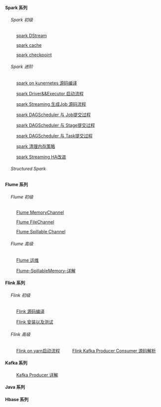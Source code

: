 #### Spark 系列
###### &emsp; Spark 初级
&emsp; &emsp; [spark DStream](https://github.com/y0908105023/wiki/wiki/spark-dstream)

&emsp; &emsp; [spark cache](https://github.com/y0908105023/wiki/wiki/spark-Cache-%E6%8C%81%E4%B9%85%E5%8C%96%E8%AF%A6%E8%A7%A3)

&emsp; &emsp; [spark checkpoint](https://github.com/y0908105023/wiki/wiki/spark-checkpoint-%E8%AF%A6%E8%A7%A3)

###### &emsp; Spark 进阶
&emsp; &emsp; [spark on kunernetes 源码编译](https://github.com/y0908105023/wiki/wiki/spark-on-kunernetes-%E6%BA%90%E7%A0%81%E7%BC%96%E8%AF%91)

&emsp; &emsp; [spark Driver&&Executor 启动流程](https://github.com/y0908105023/wiki/wiki/spark-executor-start)

&emsp; &emsp; [spark Streaming 生成Job 源码流程](https://github.com/y0908105023/wiki/wiki/spark-streaming-%E7%94%9F%E6%88%90Job-%E6%BA%90%E7%A0%81%E6%B5%81%E7%A8%8B)

&emsp; &emsp; [spark DAGScheduler 与 Job提交过程](https://github.com/y0908105023/wiki/wiki/spark-DAGScheduler-%E4%B8%8E-Job%E6%8F%90%E4%BA%A4%E8%BF%87%E7%A8%8B)

&emsp; &emsp; [spark DAGScheduler 与 Stage提交过程](https://github.com/y0908105023/wiki/wiki/spark-DAGScheduler-%E4%B8%8E-Stage%E6%8F%90%E4%BA%A4%E8%BF%87%E7%A8%8B)

&emsp; &emsp; [spark DAGScheduler 与 Task提交过程](https://github.com/y0908105023/wiki/wiki/spark-DAGScheduler-%E4%B8%8ETask-%E7%9A%84%E6%8F%90%E4%BA%A4)

&emsp; &emsp; [spark 清理内存策略](https://github.com/y0908105023/wiki/wiki/spark-%E5%A6%82%E4%BD%95%E6%B8%85%E7%90%86%E8%BF%87%E6%9C%9F%E7%9A%84RDD)

&emsp; &emsp; [spark Streaming HA改进](https://github.com/y0908105023/wiki/wiki/Spark-Streaming-HA-%E6%94%B9%E8%BF%9B)

###### &emsp; Structured Spark 

#### Flume 系列

###### &emsp; Flume 初级
&emsp; &emsp; [Flume MemoryChannel](https://github.com/y0908105023/wiki/wiki/Flume-MemoryChannel)

&emsp; &emsp; [Flume FileChannel](https://github.com/y0908105023/wiki/wiki/Flume-FileChannel)

&emsp; &emsp; [Flume Spillable Channel](https://github.com/y0908105023/wiki/wiki/Flume-Spillable-Channel)

###### &emsp; Flume 高级

&emsp; &emsp; [Flume 运维](https://github.com/y0908105023/wiki/wiki/Flume-运维)

&emsp; &emsp; [Flume-SpillableMemory-详解](https://github.com/y0908105023/wiki/wiki/Flume-SpillableMemory-%E8%AF%A6%E8%A7%A3)

#### Flink 系列
###### &emsp; Flink 初级
&emsp; &emsp; [Flink 源码编译](https://github.com/y0908105023/wiki/wiki/Flink-%E6%BA%90%E7%A0%81%E7%BC%96%E8%AF%91)

&emsp; &emsp; [Flink 安装以及测试](https://github.com/y0908105023/wiki/wiki/Flink-%E5%AE%89%E8%A3%85%E4%BB%A5%E5%8F%8A%E6%B5%8B%E8%AF%95)

###### &emsp; Flink 高级
&emsp; &emsp; [Flink on yarn启动流程](https://github.com/y0908105023/wiki/wiki/Flink-on-yarn-%E5%90%AF%E5%8A%A8%E6%B5%81%E7%A8%8B)
&emsp; &emsp; [Flink Kafka Producer Consumer 源码解析](https://github.com/y0908105023/wiki/wiki/Flink-Kafka-Producer-Consumer-%E6%BA%90%E7%A0%81%E8%A7%A3%E6%9E%90)

#### Kafka 系列
&emsp; &emsp; [Kafka Producer 详解](https://github.com/y0908105023/wiki/wiki/Kafka-Producer-%E8%AF%A6%E7%BB%86%E6%B5%81%E7%A8%8B)

#### Java 系列


#### Hbase 系列

